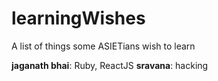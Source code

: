 # learningWishes
A list of things some ASIETians wish to learn

**jaganath bhai**: Ruby, ReactJS
**sravana**: hacking
